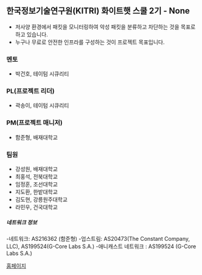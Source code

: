 ## 한국정보기술연구원(KITRI) 화이트햇 스쿨 2기 - None

- 저사양 환경에서 패킷을 모니터링하여 악성 패킷을 분류하고 차단하는 것을 목표로 하고 있습니다.
- 누구나 무료로 안전한 인프라를 구성하는 것이 프로젝트 목표입니다.

### 멘토
- 박건호, 테이텀 시큐리티

### PL(프로젝트 리더)
- 곽송이, 테이텀 시큐리티

### PM(프로젝트 매니저)
- 함준형, 배재대학교

### 팀원
- 강성원, 배재대학교
- 최홍석, 전북대학교
- 임정훈, 조선대학교
- 지도환, 한밭대학교
- 김도현, 강릉원주대학교
- 라민우, 건국대학교

##### 네트워크 정보
-네트워크: AS216362 (함준형)
-업스트림: AS20473(The Constant Company, LLC), AS199524(G-Core Labs S.A.)
-애니캐스트 네트워크 : AS199524 (G-Core Labs S.A.)

[홈페이지](https://kitri-whs-2nd-ddos-mitigation-ebpf-xdp.github.io/)
